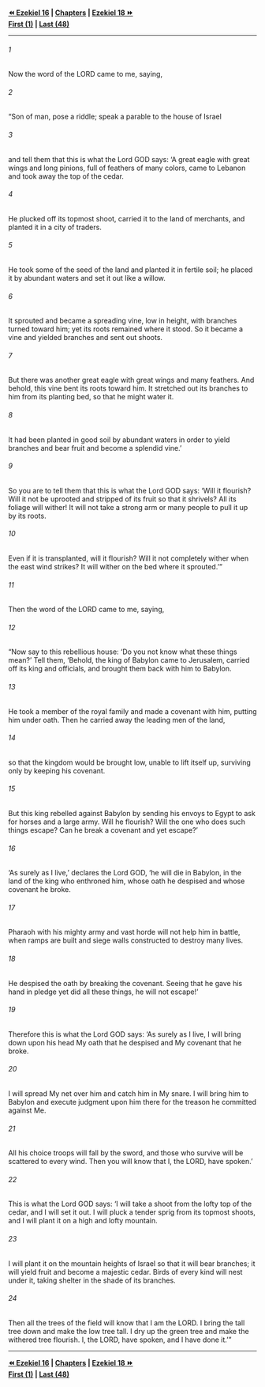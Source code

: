   
**[⏪ Ezekiel 16](./Ezekiel%2016.md) | [Chapters](./_index.md) | [Ezekiel 18 ⏩](./Ezekiel%2018.md)**  
**[First (1)](./Ezekiel%201.md) | [Last (48)](./Ezekiel%2048.md)**  
  
---  
  
###### 1  
Now the word of the LORD came to me, saying,  
  
###### 2  
“Son of man, pose a riddle; speak a parable to the house of Israel  
  
###### 3  
and tell them that this is what the Lord GOD says: ‘A great eagle with great wings and long pinions, full of feathers of many colors, came to Lebanon and took away the top of the cedar.  
  
###### 4  
He plucked off its topmost shoot, carried it to the land of merchants, and planted it in a city of traders.  
  
###### 5  
He took some of the seed of the land and planted it in fertile soil; he placed it by abundant waters and set it out like a willow.  
  
###### 6  
It sprouted and became a spreading vine, low in height, with branches turned toward him; yet its roots remained where it stood. So it became a vine and yielded branches and sent out shoots.  
  
###### 7  
But there was another great eagle with great wings and many feathers. And behold, this vine bent its roots toward him. It stretched out its branches to him from its planting bed, so that he might water it.  
  
###### 8  
It had been planted in good soil by abundant waters in order to yield branches and bear fruit and become a splendid vine.’  
  
###### 9  
So you are to tell them that this is what the Lord GOD says: ‘Will it flourish? Will it not be uprooted and stripped of its fruit so that it shrivels? All its foliage will wither! It will not take a strong arm or many people to pull it up by its roots.  
  
###### 10  
Even if it is transplanted, will it flourish? Will it not completely wither when the east wind strikes? It will wither on the bed where it sprouted.’”  
  
###### 11  
Then the word of the LORD came to me, saying,  
  
###### 12  
“Now say to this rebellious house: ‘Do you not know what these things mean?’ Tell them, ‘Behold, the king of Babylon came to Jerusalem, carried off its king and officials, and brought them back with him to Babylon.  
  
###### 13  
He took a member of the royal family and made a covenant with him, putting him under oath. Then he carried away the leading men of the land,  
  
###### 14  
so that the kingdom would be brought low, unable to lift itself up, surviving only by keeping his covenant.  
  
###### 15  
But this king rebelled against Babylon by sending his envoys to Egypt to ask for horses and a large army. Will he flourish? Will the one who does such things escape? Can he break a covenant and yet escape?’  
  
###### 16  
‘As surely as I live,’ declares the Lord GOD, ‘he will die in Babylon, in the land of the king who enthroned him, whose oath he despised and whose covenant he broke.  
  
###### 17  
Pharaoh with his mighty army and vast horde will not help him in battle, when ramps are built and siege walls constructed to destroy many lives.  
  
###### 18  
He despised the oath by breaking the covenant. Seeing that he gave his hand in pledge yet did all these things, he will not escape!’  
  
###### 19  
Therefore this is what the Lord GOD says: ‘As surely as I live, I will bring down upon his head My oath that he despised and My covenant that he broke.  
  
###### 20  
I will spread My net over him and catch him in My snare. I will bring him to Babylon and execute judgment upon him there for the treason he committed against Me.  
  
###### 21  
All his choice troops will fall by the sword, and those who survive will be scattered to every wind. Then you will know that I, the LORD, have spoken.’  
  
###### 22  
This is what the Lord GOD says: ‘I will take a shoot from the lofty top of the cedar, and I will set it out. I will pluck a tender sprig from its topmost shoots, and I will plant it on a high and lofty mountain.  
  
###### 23  
I will plant it on the mountain heights of Israel so that it will bear branches; it will yield fruit and become a majestic cedar. Birds of every kind will nest under it, taking shelter in the shade of its branches.  
  
###### 24  
Then all the trees of the field will know that I am the LORD. I bring the tall tree down and make the low tree tall. I dry up the green tree and make the withered tree flourish. I, the LORD, have spoken, and I have done it.’”  
  
  
---  
  
**[⏪ Ezekiel 16](./Ezekiel%2016.md) | [Chapters](./_index.md) | [Ezekiel 18 ⏩](./Ezekiel%2018.md)**  
**[First (1)](./Ezekiel%201.md) | [Last (48)](./Ezekiel%2048.md)**  
  
